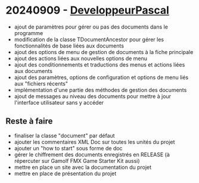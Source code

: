 # 20240909 - [DeveloppeurPascal](https://github.com/DeveloppeurPascal)

* ajout de paramètres pour gérer ou pas des documents dans le programme
* modification de la classe TDocumentAncestor pour gérer les fonctionnalités de base liées aux documents
* ajout des options de menu de gestion de documents à la fiche principale
* ajout des actions liées aux nouvelles options de menu
* ajout des conditionnements et traductions des menus et actions liées aux documents
* ajout des paramètres, options de configuration et options de menu liés aux "fichiers récents"
* implémentation d'une partie des méthodes de gestion des documents
* ajout de messages au niveau des documents pour mettre à jour l'interface utilisateur sans y accéder

## Reste à faire

* finaliser la classe "document" par défaut
* ajouter les commentaires XML Doc sur toutes les unités du projet
* ajouter un "how to start" sous forme de doc
* gérer le chiffrement des documents enregistrés en RELEASE (à répercuter sur Gamolf FMX Game Starter Kit aussi)
* mettre en place un site avec la documentation du projet
* mettre en place de présentation du projet
